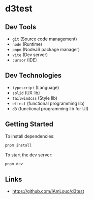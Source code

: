 # d3test

## Dev Tools

- `git` (Source code management)
- `node` (Runtime)
- `pnpm` (NodeJS package manager)
- `vite` (Dev server)
- `cursor` (IDE)

## Dev Technologies

- `typescript` (Language)
- `solid` (UX lib)
- `tailwindcss` (Style lib)
- `effect` (functional programming lib)
- `d3` (functional programming lib for UI)

## Getting Started

To install dependencies:

```sh
pnpm install
```

To start the dev server:

```sh
pnpm dev
```

## Links

- https://github.com/IAmLouo/d3test
